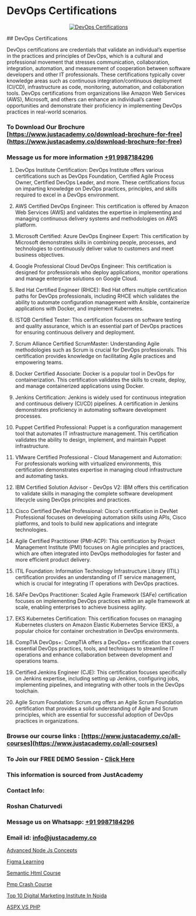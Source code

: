 # DevOps Certifications

<p align="center">
  <a href="https://justacademy.co/course-detail/devops-training">
    <img src="https://justacademy.co/storage2/course_image/1710765394_course_image.webp" alt="DevOps Certifications">
  </a>
</p>
## DevOps Certifications

DevOps certifications are credentials that validate an individual’s expertise in the practices and principles of DevOps, which is a cultural and professional movement that stresses communication, collaboration, integration, automation, and measurement of cooperation between software developers and other IT professionals. These certifications typically cover knowledge areas such as continuous integration/continuous deployment (CI/CD), infrastructure as code, monitoring, automation, and collaboration tools. DevOps certifications from organizations like Amazon Web Services (AWS), Microsoft, and others can enhance an individual’s career opportunities and demonstrate their proficiency in implementing DevOps practices in real-world scenarios.
### To Download Our Brochure [https://www.justacademy.co/download-brochure-for-free](https://www.justacademy.co/download-brochure-for-free)
### Message us for more information [+91 9987184296](https://api.whatsapp.com/send?phone=919987184296)
1) DevOps Institute Certification: DevOps Institute offers various certifications such as DevOps Foundation, Certified Agile Process Owner, Certified DevOps Leader, and more. These certifications focus on imparting knowledge on DevOps practices, principles, and skills required to excel in a DevOps environment.

2) AWS Certified DevOps Engineer: This certification is offered by Amazon Web Services (AWS) and validates the expertise in implementing and managing continuous delivery systems and methodologies on AWS platform.

3) Microsoft Certified: Azure DevOps Engineer Expert: This certification by Microsoft demonstrates skills in combining people, processes, and technologies to continuously deliver value to customers and meet business objectives.

4) Google Professional Cloud DevOps Engineer: This certification is designed for professionals who deploy applications, monitor operations and manage enterprise solutions on Google Cloud.

5) Red Hat Certified Engineer (RHCE): Red Hat offers multiple certification paths for DevOps professionals, including RHCE which validates the ability to automate configuration management with Ansible, containerize applications with Docker, and implement Kubernetes.

6) ISTQB Certified Tester: This certification focuses on software testing and quality assurance, which is an essential part of DevOps practices for ensuring continuous delivery and deployment.

7) Scrum Alliance Certified ScrumMaster: Understanding Agile methodologies such as Scrum is crucial for DevOps professionals. This certification provides knowledge on facilitating Agile practices and empowering teams.

8) Docker Certified Associate: Docker is a popular tool in DevOps for containerization. This certification validates the skills to create, deploy, and manage containerized applications using Docker.

9) Jenkins Certification: Jenkins is widely used for continuous integration and continuous delivery (CI/CD) pipelines. A certification in Jenkins demonstrates proficiency in automating software development processes.

10) Puppet Certified Professional: Puppet is a configuration management tool that automates IT infrastructure management. This certification validates the ability to design, implement, and maintain Puppet infrastructure.

11) VMware Certified Professional - Cloud Management and Automation: For professionals working with virtualized environments, this certification demonstrates expertise in managing cloud infrastructure and automating tasks.

12) IBM Certified Solution Advisor - DevOps V2: IBM offers this certification to validate skills in managing the complete software development lifecycle using DevOps principles and practices.

13) Cisco Certified DevNet Professional: Cisco's certification in DevNet Professional focuses on developing automation skills using APIs, Cisco platforms, and tools to build new applications and integrate technologies.

14) Agile Certified Practitioner (PMI-ACP): This certification by Project Management Institute (PMI) focuses on Agile principles and practices, which are often integrated into DevOps methodologies for faster and more efficient product delivery.

15) ITIL Foundation: Information Technology Infrastructure Library (ITIL) certification provides an understanding of IT service management, which is crucial for integrating IT operations with DevOps practices.

16) SAFe DevOps Practitioner: Scaled Agile Framework (SAFe) certification focuses on implementing DevOps practices within an agile framework at scale, enabling enterprises to achieve business agility.

17) EKS Kubernetes Certification: This certification focuses on managing Kubernetes clusters on Amazon Elastic Kubernetes Service (EKS), a popular choice for container orchestration in DevOps environments.

18) CompTIA DevOps+: CompTIA offers a DevOps+ certification that covers essential DevOps practices, tools, and techniques to streamline IT operations and enhance collaboration between development and operations teams.

19) Certified Jenkins Engineer (CJE): This certification focuses specifically on Jenkins expertise, including setting up Jenkins, configuring jobs, implementing pipelines, and integrating with other tools in the DevOps toolchain.

20) Agile Scrum Foundation: Scrum.org offers an Agile Scrum Foundation certification that provides a solid understanding of Agile and Scrum principles, which are essential for successful adoption of DevOps practices in organizations.

### Browse our course links : [https://www.justacademy.co/all-courses](https://www.justacademy.co/all-courses) 
### To Join our FREE DEMO Session - [Click Here](https://www.justacademy.co/register-for-course-demo)


### This information is sourced from JustAcademy
### Contact Info:
### Roshan Chaturvedi
### Message us on Whatsapp: [+91 9987184296](https://api.whatsapp.com/send?phone=919987184296)
### Email id: [info@justacademy.co](mailto:info@justacademy.co)
                
[Advanced Node Js Concepts](https://www.linkedin.com/pulse/advanced-node-js-concepts-justacademy-bay-area-cl08c?trackingId=YRJCEk6OhV2DtJ87Bpu39A%3D%3D&lipi=urn%3Ali%3Apage%3Ad_flagship3_company_admin%3BA%2BceJxOfQEyVvKB2rfxduA%3D%3D)

[Figma Learning](https://www.linkedin.com/pulse/figma-learning-justacademy-chicago-noeif?trackingId=ef%2Bg%2BPEoiGfWKP9Rrdlvbw%3D%3D&lipi=urn%3Ali%3Apage%3Ad_flagship3_company_admin%3BPE%2BT5WipQcKTfk6GVPUI1w%3D%3D)

[Semantic Html Course](https://medium.com/@namusn/semantic-html-course-1caedef86e5b)

[Pmp Crash Course](https://medium.com/@prempja40/pmp-crash-course-68b40692073f)

[Top 10 Digital Marketing Institute In Noida](https://justacademyin.github.io/justacademy/top-10-digital-marketing-institute-in-noida)

[ASPX VS PHP](https://justacademyin.github.io/justacademy/aspx-vs-php)

